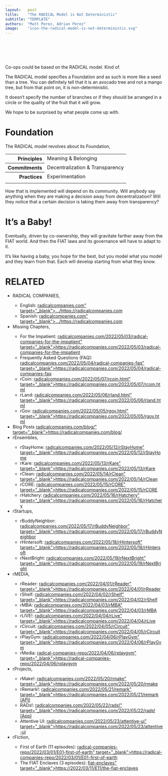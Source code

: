 ```yaml
---
layout:   post
title:    "The RADICAL Model is Not Deterministic"
subtitle: "TEMPLATE"
authors:  "Matt Perez, Adrian Perez"
image:    "icon-the-radical-model-is-not-deterministic.svg"
---
```


<div style="display:none;">
 <p>Co-ops could be based on the <span class="_paradigm">RADICAL</span> model. Kind of.</p>
</div>

<h1>&nbsp;</h1>
 <p>Co-ops could be based on the <span class="_paradigm">RADICAL</span> model. Kind of.</p>
 <p>The RADICAL model specifies a Foundation and as such is more like a seed than a tree. You can definitely tell that it is an avocado tree and not a mango tree, but from that point on, it is non-deterministic.</p>
 <p>It doesn’t specify the number of branches or if they should be arranged in a circle or the quality of the fruit that it will grow.</p>
 <p>We hope to be surprised by what people come up with.</p>

<h1>Foundation</h1>
 <p>The RADICAL model revolves about its Foundation,</p>
 <table>
  <tr style="background-color=#EEEEEE; ">
   <th style="text-align:right; ">Principles</th>
   <td>Meaning & Belonging</td>
  </tr>
  <tr>
   <th style="text-align:right; ">Commitments</th>
   <td>Decentralization & Transparency</td>
  </tr>
  <tr style="background-color=#EEEEEE; ">
   <th style="text-align:right; ">Practices</th>
   <td>Experimentation</td>
  </tr>
  <tr>
   <td class="_filler"></td>
  </tr>
 </table>
 <p>How that is implemented will depend on its community. Will anybody say anything when they are making a decision away from decentralization? Will they notice that a certain decision is taking them away from transparency?</p>

<h1>It’s a Baby!</h1>
 <p>Eventually, driven by co-ownership, they will gravitate farther away from the FIAT world. And then the FIAT laws and its governance will have to adapt to it.</p>
 <p>It’s like having a baby, you hope for the best, but you model what you model and they learn from that. Each will develop starting from what they know.</p>

<h1 class="_section">RELATED</h1>
 <ul>
  <li><span class="_paradigm">RADICAL</span> COMPANIES,</li>
   <ul>
    <li><a>English</a>: <a href="https://<span class="_paradigm">radical</span>companies.com" target="_blank">&hellip;/https://<span class="_paradigm">radical</span>companies.com</a></li>
    <li><a>Spanish</a>: <a href="https://<span class="_paradigm">radical</span>companies.com" target="_blank">&hellip;/https://<span class="_paradigm">radical</span>companies.com</a></li>
   </ul>
  <li>Missing Chapters,</li>
   <ul>
    <li>For the Impatient: <a href="https://<span class="_paradigm">radical</span>companies.com/2022/05/03/<span class="_paradigm">radical</span>-companies-for-the-impatient" target="_blank">https://<span class="_paradigm">radical</span>companies.com/2022/05/03/<span class="_paradigm">radical</span>-companies-for-the-impatient</a></li>
    <li>Frequently Asked Questions (FAQ): <a href="https://<span class="_paradigm">radical</span>companies.com/2022/05/04/<span class="_paradigm">radical</span>-companies-faq" target="_blank">https://<span class="_paradigm">radical</span>companies.com/2022/05/04/<span class="_paradigm">radical</span>-companies-faq</a></li>
    <li>rCoin: <a href="https://<span class="_paradigm">radical</span>companies.com/2022/05/07/rcoin.html" target="_blank">https://<span class="_paradigm">radical</span>companies.com/2022/05/07/rcoin.html</a></li>
    <li>rLand: <a href="https://<span class="_paradigm">radical</span>companies.com/2022/05/06/rland.html" target="_blank">https://<span class="_paradigm">radical</span>companies.com/2022/05/06/rland.html</a></li>
    <li>rGov: <a href="https://<span class="_paradigm">radical</span>companies.com/2022/05/05/rgov.html" target="_blank">https://<span class="_paradigm">radical</span>companies.com/2022/05/05/rgov.html</a></li>
   </ul>
   <li>Blog Posts <a href="https://<span class="_paradigm">radical</span>companies.com/blog/" target="_blank">https://<span class="_paradigm">radical</span>companies.com/blog/</a></li>
   <li>rEnsembles,</li>
    <ul>
     <li> rStayHome: <a href="https://<span class="_paradigm">radical</span>companies.com/2022/05/12/rStayHome" target="_blank">https://<span class="_paradigm">radical</span>companies.com/2022/05/12/rStayHome</a></li>
     <li>     rKare: <a href="https://<span class="_paradigm">radical</span>companies.com/2022/05/13/rKare" target="_blank">https://<span class="_paradigm">radical</span>companies.com/2022/05/13/rKare</a></li>
     <li>    rClean: <a href="https://<span class="_paradigm">radical</span>companies.com/2022/05/14/rClean" target="_blank">https://<span class="_paradigm">radical</span>companies.com/2022/05/14/rClean</a></li>
     <li>     rCORE: <a href="https://<span class="_paradigm">radical</span>companies.com/2022/05/15/rCORE" target="_blank">https://<span class="_paradigm">radical</span>companies.com/2022/05/15/rCORE</a></li>
     <li>rHatchery: <a href="https://<span class="_paradigm">radical</span>companies.com/2022/05/16/rHatchery" target="_blank">https://<span class="_paradigm">radical</span>companies.com/2022/05/16/rHatchery</a></li>
    </ul>
   <li>rStartups,</li>
    <ul>
     <li>rBuddyNeighbor: <a href="https://<span class="_paradigm">radical</span>companies.com/2022/05/17/rBuddyNeighbor" target="_blank">https://<span class="_paradigm">radical</span>companies.com/2022/05/17/rBuddyNeighbor</a></li>
     <li>   rHintersoft: <a href="https://<span class="_paradigm">radical</span>companies.com/2022/05/18/rHintersoft" target="_blank">https://<span class="_paradigm">radical</span>companies.com/2022/05/18/rHintersoft</a></li> 
     <li>   rNextBright: <a href="https://<span class="_paradigm">radical</span>companies.com/2022/05/19/rNextBright" target="_blank">https://<span class="_paradigm">radical</span>companies.com/2022/05/19/rNextBright</a></li>
    </ul>
   <li>rMEDIA,</li>
    <ul>
     <li> rReader: <a href="https://<span class="_paradigm">radical</span>companies.com/2022/04/01/rReader" target="_blank">https://<span class="_paradigm">radical</span>companies.com/2022/04/01/rReader</a></li>
     <li>  rShelf: <a href="https://<span class="_paradigm">radical</span>companies.com/2022/04/02/rShelf" target="_blank">https://<span class="_paradigm">radical</span>companies.com/2022/04/02/rShelf</a></li>
     <li>    rMBA: <a href="https://<span class="_paradigm">radical</span>companies.com/2022/04/03/rMBA" target="_blank">https://<span class="_paradigm">radical</span>companies.com/2022/04/03/rMBA</a></li>
     <li>  rLIVE!: <a href="https://<span class="_paradigm">radical</span>companies.com/2022/04/04/rLive" target="_blank">https://<span class="_paradigm">radical</span>companies.com/2022/04/04/rLive</a></li>
     <li>rCircuit: <a href="https://<span class="_paradigm">radical</span>companies.com/2022/04/05/rCircuit" target="_blank">https://<span class="_paradigm">radical</span>companies.com/2022/04/05/rCircuit</a></li>
     <li>rPlayGym: <a href="https://<span class="_paradigm">radical</span>companies.com/2022/04/06/rPlayGym" target="_blank">https://<span class="_paradigm">radical</span>companies.com/2022/04/06/rPlayGym</a></li>
     <li>  rMedia: <a href="https://<span class="_paradigm">radical</span>-companies-repo/2022/04/06/rplaygym" target="_blank">https://<span class="_paradigm">radical</span>-companies-repo/2022/04/06/rplaygym</a></li>
    </ul>
   <li>rProjects,</li>
    <ul>
     <li>      rMake!: <a href="https://<span class="_paradigm">radical</span>companies.com/2022/05/20/rmake" target="_blank">https://<span class="_paradigm">radical</span>companies.com/2022/05/20/rmake</a></li>
     <li>    rRemark!: <a href="https://<span class="_paradigm">radical</span>companies.com/2022/05/21/remark" target="_blank">https://<span class="_paradigm">radical</span>companies.com/2022/05/21/remark (API)</a></li>
     <li>       <span class="_paradigm">RAD</span>s!: <a href="https://<span class="_paradigm">radical</span>companies.com/2022/05/22/<span class="_paradigm">rad</span>s!" target="_blank">https://<span class="_paradigm">radical</span>companies.com/2022/05/22/<span class="_paradigm">rad</span>s! (App)</a></li>
     <li>Attentive UI: <a href="https://<span class="_paradigm">radical</span>companies.com/2022/05/23/attentive-ui" target="_blank">https://<span class="_paradigm">radical</span>companies.com/2022/05/23/attentive-ui</a></li>
    </ul>
   <li>rFiction,</li>
    <ul>
     <li>  First of Earth (11 episodes): <a href="https://<span class="_paradigm">radical</span>-companies-repo/2022/03/01/E01-first-of-earth" target="_blank">https://<span class="_paradigm">radical</span>-companies-repo/2022/03/01/E01-first-of-earth</a></li>
     <li>The <span class="_paradigm">FIAT</span> Enclaves (3 episodes): <a href="https://2022/03/11/E11/the-<span class="_paradigm">fiat</span>-enclaves" target="_blank">https://2022/03/11/E11/the-<span class="_paradigm">fiat</span>-enclaves</a></li>
    </ul>
